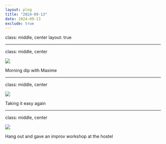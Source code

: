 ```yaml
---
layout: plog
title: "2024-09-13"
date: 2024-09-13
exclude: true
---
```


class: middle, center
layout: true

---

class: middle, center

<img class="plog-picture" src="{{ site.baseurl }}/img/plog/2024-09-13/01.gif" />

Morning dip with Maxime

---

class: middle, center

<img class="plog-picture" src="{{ site.baseurl }}/img/plog/2024-09-13/02.jpg" />

Taking it easy again

---

class: middle, center

<img class="plog-picture" src="{{ site.baseurl }}/img/plog/2024-09-13/03.jpg" />

Hang out and gave an improv workshop at the hostel

